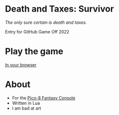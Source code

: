 # Death and Taxes: Survivor

_The only sure certain is death and taxes._

Entry for GitHub Game Off 2022

# Play the game

[In your browser](https://famularo.org/death-and-taxes/death-and-taxes.html)

# About

* For the [Pico-8 Fantasy Console](https://www.lexaloffle.com/pico-8.php)
* Written in Lua
* I am bad at art
